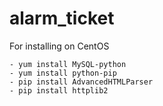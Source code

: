 # alarm_ticket
For installing on CentOS

    - yum install MySQL-python
    - yum install python-pip 
    - pip install AdvancedHTMLParser
    - pip install httplib2
    
